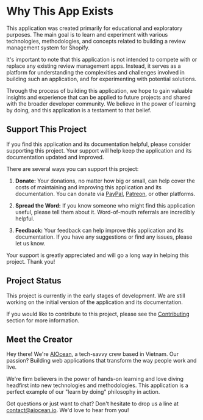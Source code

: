 
# Why This App Exists

This application was created primarily for educational and exploratory purposes. The main goal is to learn and experiment with various technologies, methodologies, and concepts related to building a review management system for Shopify.

It's important to note that this application is not intended to compete with or replace any existing review management apps. Instead, it serves as a platform for understanding the complexities and challenges involved in building such an application, and for experimenting with potential solutions.

Through the process of building this application, we hope to gain valuable insights and experience that can be applied to future projects and shared with the broader developer community. We believe in the power of learning by doing, and this application is a testament to that belief.

## Support This Project

If you find this application and its documentation helpful, please consider supporting this project. Your support will help keep the application and its documentation updated and improved.

There are several ways you can support this project:

1. **Donate:** Your donations, no matter how big or small, can help cover the costs of maintaining and improving this application and its documentation. You can donate via [PayPal](https://www.paypal.com), [Patreon](https://www.patreon.com), or other platforms.

2. **Spread the Word:** If you know someone who might find this application useful, please tell them about it. Word-of-mouth referrals are incredibly helpful.

3. **Feedback:** Your feedback can help improve this application and its documentation. If you have any suggestions or find any issues, please let us know.

Your support is greatly appreciated and will go a long way in helping this project. Thank you!

## Project Status

This project is currently in the early stages of development. We are still working on the initial version of the application and its documentation.

If you would like to contribute to this project, please see the [Contributing](/contributing) section for more information.

## Meet the Creator

Hey there! We're [AIOcean](https://aiocean.dev), a tech-savvy crew based in Vietnam. Our passion? Building web applications that transform the way people work and live.

We're firm believers in the power of hands-on learning and love diving headfirst into new technologies and methodologies. This application is a perfect example of our "learn by doing" philosophy in action.

Got questions or just want to chat? Don't hesitate to drop us a line at [contact@aiocean.io](mailto:contact@aiocean.io). We'd love to hear from you!
